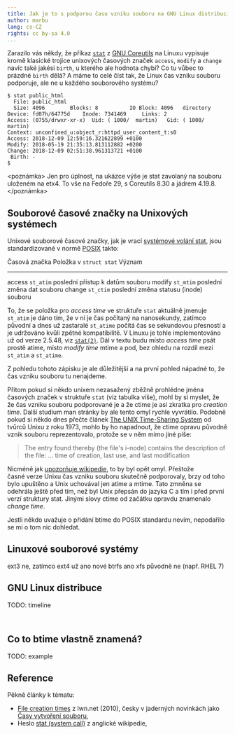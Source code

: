 ```yaml
---
title: Jak je to s podporou času vzniku souboru na GNU Linux distribucích
author: marbu
lang: cs-CZ
rights: cc by-sa 4.0
...
```


Zarazilo vás někdy, že příkaz
[`stat`](http://man7.org/linux/man-pages/man1/stat.1.html) z [GNU
Coreutils](https://www.gnu.org/software/coreutils/) na Linuxu vypisuje kromě
klasické trojice unixových časových značek `access`, `modify` a `change` navíc
také jakési `birth`, u kterého ale hodnota chybí?
Co tu vůbec to prázdné `birth` dělá? A máme to celé číst tak, že Linux čas
vzniku souboru podporuje, ale ne u každého souborového systému?

<!--break-->

``` {.kod}
$ stat public_html
  File: public_html
  Size: 4096      	Blocks: 8          IO Block: 4096   directory
Device: fd07h/64775d	Inode: 7341469     Links: 2
Access: (0755/drwxr-xr-x)  Uid: ( 1000/  martin)   Gid: ( 1000/  martin)
Context: unconfined_u:object_r:httpd_user_content_t:s0
Access: 2018-12-09 12:59:16.321622899 +0100
Modify: 2018-05-19 21:35:13.813112882 +0200
Change: 2018-12-09 02:51:38.961313721 +0100
 Birth: -
$
```

&lt;poznámka&gt;
Jen pro úplnost, na ukázce výše je stat zavolaný na souboru uloženém na etx4.
To vše na Fedoře 29, s Coreutils 8.30 a jádrem 4.19.8.
&lt;/poznámka&gt;

## Souborové časové značky na Unixových systémech

Unixové souborové časové značky, jak je vrací [systémové volání
stat](https://en.wikipedia.org/wiki/Stat_(system_call)), jsou standardizované v
normě
[POSIX](http://pubs.opengroup.org/onlinepubs/9699919799/basedefs/sys_stat.h.html)
takto:

Časová značka  Položka v `struct stat`  Význam
-------------  -----------------------  ------------------------------------
access         `st_atim`                poslední přístup k datům souboru
modify         `st_mtim`                poslední změna dat souboru
change         `st_ctim`                poslední změna statusu (inode) souboru

To, že se položka pro *access time* ve struktuře `stat` aktuálně jmenuje
`st_atim` je dáno tím, že v ní je čas počítaný na nanosekundy, zatímco
původní a dnes už zastaralé `st_atime` počítá čas se sekundovou přesností a je
udržováno kvůli zpětné kompatibilitě. V Linuxu je tohle implementováno už od
verze 2.5.48, viz
[`stat(2)`](http://man7.org/linux/man-pages/man2/stat.2.html). Dál v textu budu
místo *access time* psát prostě atime, místo *modify time* mtime a pod, bez
ohledu na rozdíl mezi `st_atim` a `st_atime`.

Z pohledu tohoto zápisku je ale důležitější a na první pohled nápadné to, že
čas vzniku souboru tu nenajdeme.

Přitom pokud si někdo unixem nezasažený zběžně prohlédne jména časových značek
v struktuře `stat` (viz tabulka víše), mohl by si myslet, že že čas vzniku
souboru podporované je a že ctime je asi zkratka pro *creation time*. Další
studium man stránky by ale tento omyl rychle vyvrátilo. Podobně pokud si někdo
dnes přečte článek [The UNIX Time-Sharing
System](https://www.bell-labs.com/usr/dmr/www/cacm.html) od tvůrců Unixu z roku
1973, mohlo by ho napadnout, že ctime opravu původně vznik souboru
reprezentovalo, protože se v něm mimo jiné píše:

> The entry found thereby (the file's i-node) contains the description of the
> file:
> ...
> time of creation, last use, and last modification

Nicméně jak [upozorňuje
wikipedie](https://en.wikipedia.org/w/index.php?title=Stat_(system_call)&oldid=872237631#ctime),
to by byl opět omyl. Přeštože časné verze Unixu čas vzniku souboru skutečně
podporovaly, brzy od toho bylo upuštěno a Unix uchovával jen atime a mtime.
Tato zmněna se odehrála ještě před tím, než byl Unix přepsán do jazyka C a tím
i před první verzí struktury stat. Jinými slovy ctime od začátku opravdu
znamenalo *change time*.

<!--
unix history repo: see evidence
BSD a btime
e5e436e5f3a09f58142efaafb4d64c352b78f20a commit
Linux - no API
-->

<!-- hint
Btw docela dlouho se mi pletlo, jaký je rozdíl mezi mtime a ctime a např. při
hledání souborů podle data jsem si to musel přes man stránky dohledávat, ale .
-->

Jestli někdo uvažuje o přidání btime do POSIX standardu nevím, nepodařilo se mi
o tom nic dohledat.

## Linuxové souborové systémy

ext3 ne, zatímco ext4 už ano
nové btrfs ano
xfs původně ne (např. RHEL 7)

## GNU Linux distribuce

TODO: timeline

~~~ {.kod .c include="btime.c"}
~~~

~~~ {.kod .diff include="linux-btime-hack.patch"}
~~~

## Co to btime vlastně znamená?

TODO: example

## Reference

Pěkně články k tématu:

* [File creation times](https://lwn.net/Articles/397442/) z lwn.net (2010),
  česky v jaderných novinkách jako [Časy vytvoření
  souboru](http://www.abclinuxu.cz/clanky/jaderne-noviny-28.-7.-2010-potrebuje-linux-znat-cas-vytvoreni-souboru#casy-vytvoreni-souboru),
* Heslo [stat (system call)](https://en.wikipedia.org/wiki/Stat_(system_call)) z
  anglické wikipedie,
